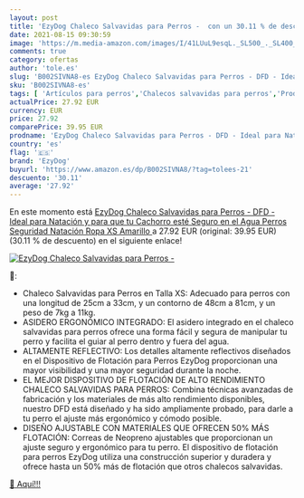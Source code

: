 ```yaml
---
layout: post
title: 'EzyDog Chaleco Salvavidas para Perros -  con un 30.11 % de descuento'
date: 2021-08-15 09:30:59
image: 'https://m.media-amazon.com/images/I/41LUuL9esqL._SL500_._SL400_.jpg'
comments: true
category: ofertas
author: 'tole.es'
slug: 'B002SIVNA8-es EzyDog Chaleco Salvavidas para Perros - DFD - Ideal para...'
sku: 'B002SIVNA8-es'
tags: [ 'Artículos para perros','Chalecos salvavidas para perros','Productos para mascotas','Ropa y accesorios para perros','chaleco','ezydog', ]
actualPrice: 27.92 EUR
currency: EUR
price: 27.92
comparePrice: 39.95 EUR
prodname: 'EzyDog Chaleco Salvavidas para Perros - DFD - Ideal para Natación y para que tu Cachorro esté Seguro en el Agua  Perros Seguridad Natación Ropa  XS  Amarillo '
country: 'es'
flag: '🇪🇸'
brand: 'EzyDog'
buyurl: 'https://www.amazon.es/dp/B002SIVNA8/?tag=tolees-21'
descuento: '30.11'
average: '27.92'
---
```


En este momento está [EzyDog Chaleco Salvavidas para Perros - DFD - Ideal para Natación y para que tu Cachorro esté Seguro en el Agua  Perros Seguridad Natación Ropa  XS  Amarillo ](https://www.amazon.es/dp/B002SIVNA8/?tag=tolees-21) a 27.92 EUR (original: 39.95 EUR) (30.11 %  de descuento) en el siguiente enlace!

[![EzyDog Chaleco Salvavidas para Perros - ](https://m.media-amazon.com/images/I/41LUuL9esqL._SL500_._SL400_.jpg)](https://www.amazon.es/dp/B002SIVNA8/?tag=tolees-21)

🔎:

- Chaleco Salvavidas para Perros en Talla XS: Adecuado para perros con una longitud de 25cm a 33cm, y un contorno de 48cm a 81cm, y un peso de 7kg a 11kg.
- ASIDERO ERGONÓMICO INTEGRADO: El asidero integrado en el chaleco salvavidas para perros ofrece una forma fácil y segura de manipular tu perro y facilita el guiar al perro dentro y fuera del agua.
- ALTAMENTE REFLECTIVO: Los detalles altamente reflectivos diseñados en el Dispositivo de Flotación para Perros EzyDog proporcionan una mayor visibilidad y una mayor seguridad durante la noche.
- EL MEJOR DISPOSITIVO DE FLOTACIÓN DE ALTO RENDIMIENTO CHALECO SALVAVIDAS PARA PERROS: Combina técnicas avanzadas de fabricación y los materiales de más alto rendimiento disponibles, nuestro DFD está diseñado y ha sido ampliamente probado, para darle a tu perro el ajuste más ergonómico y cómodo posible.
- DISEÑO AJUSTABLE CON MATERIALES QUE OFRECEN 50% MÁS FLOTACIÓN: Correas de Neopreno ajustables que proporcionan un ajuste seguro y ergonómico para tu perro. El dispositivo de flotación para perros EzyDog utiliza una construcción superior y duradera y ofrece hasta un 50% más de flotación que otros chalecos salvavidas.

[🛒 Aquí!!!](https://www.amazon.es/dp/B002SIVNA8/?tag=tolees-21)
